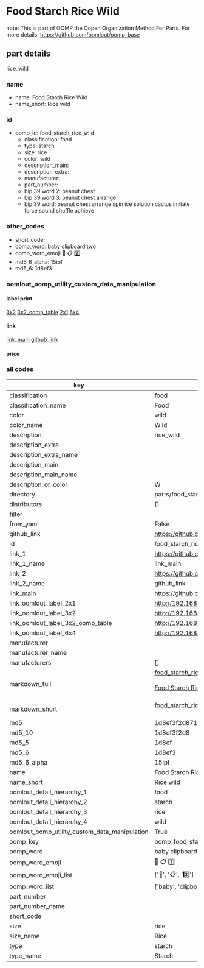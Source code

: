 # Food Starch Rice Wild  

note: This is part of OOMP the Oopen Organization Method For Parts. For more details: https://github.com/oomlout/oomp_base

##  part details



rice_wild

### name
* name: Food Starch Rice Wild
* name_short: Rice wild
### id
* oomp_id: food_starch_rice_wild
  * classification: food
  * type: starch
  * size: rice
  * color: wild
  * description_main: 
  * description_extra: 
  * manufacturer: 
  * part_number: 
  * bip 39 word 2: peanut chest
  * bip 39 word 3: peanut chest arrange
  * bip 39 word: peanut chest arrange spin ice solution cactus imitate force sound shuffle achieve

### other_codes
* short_code: 
* oomp_word: baby clipboard two
* oomp_word_emoji :baby: :clipboard: :two:
* md5_6_alpha: 15ipf
* md5_6: 1d8ef3






### oomlout_oomp_utility_custom_data_manipulation
#### label print
[3x2](http://192.168.1.245:1112/?label=oomp%2015ipf)
[3x2_oomp_table](http://192.168.1.107:1112/?label=oomp%2015ipf)
[2x1](http://192.168.1.242:1112/?label=oomp%2015ipf)
[6x4](http://192.168.1.55:1112/?label=oomp%2015ipf)    

#### link

[link_main](https://github.com/oomlout/oomlout_oomp_current_version_messy/tree/main/parts/food_starch_rice_wild) [github_link](https://github.com/oomlout/oomlout_oomp_part_src/tree/main/parts/food_starch_rice_wild)                             

#### price







### all codes 
| key | value |  
| --- | --- |  
| classification | food |  
| classification_name | Food |  
| color | wild |  
| color_name | Wild |  
| description | rice_wild |  
| description_extra |  |  
| description_extra_name |  |  
| description_main |  |  
| description_main_name |  |  
| description_or_color | W  |  
| directory | parts/food_starch_rice_wild |  
| distributors | [] |  
| filter |  |  
| from_yaml | False |  
| github_link | https://github.com/oomlout/oomlout_oomp_part_src/tree/main/parts/food_starch_rice_wild |  
| id | food_starch_rice_wild |  
| link_1 | https://github.com/oomlout/oomlout_oomp_current_version_messy/tree/main/parts/food_starch_rice_wild |  
| link_1_name | link_main |  
| link_2 | https://github.com/oomlout/oomlout_oomp_part_src/tree/main/parts/food_starch_rice_wild |  
| link_2_name | github_link |  
| link_main | https://github.com/oomlout/oomlout_oomp_current_version_messy/tree/main/parts/food_starch_rice_wild |  
| link_oomlout_label_2x1 | http://192.168.1.242:1112/?label=oomp%2015ipf |  
| link_oomlout_label_3x2 | http://192.168.1.245:1112/?label=oomp%2015ipf |  
| link_oomlout_label_3x2_oomp_table | http://192.168.1.107:1112/?label=oomp%2015ipf |  
| link_oomlout_label_6x4 | http://192.168.1.55:1112/?label=oomp%2015ipf |  
| manufacturer |  |  
| manufacturer_name |  |  
| manufacturers | [] |  
| markdown_full | [food_starch_rice_wild](https://github.com/oomlout/oomlout_oomp_current_version_messy/tree/main/parts/food_starch_rice_wild)<br>[](https://github.com/oomlout/oomlout_oomp_current_version_messy/tree/main/parts/food_starch_rice_wild)<br>[Food Starch Rice Wild](https://github.com/oomlout/oomlout_oomp_current_version_messy/tree/main/parts/food_starch_rice_wild)<br><br> |  
| markdown_short | [food_starch_rice_wild](https://github.com/oomlout/oomlout_oomp_current_version_messy/tree/main/parts/food_starch_rice_wild)<br><br> |  
| md5 | 1d8ef3f2d87164033b381d1e1889e50f |  
| md5_10 | 1d8ef3f2d8 |  
| md5_5 | 1d8ef |  
| md5_6 | 1d8ef3 |  
| md5_6_alpha | 15ipf |  
| name | Food Starch Rice Wild |  
| name_short | Rice wild |  
| oomlout_detail_hierarchy_1 | food |  
| oomlout_detail_hierarchy_2 | starch |  
| oomlout_detail_hierarchy_3 | rice |  
| oomlout_detail_hierarchy_4 | wild |  
| oomlout_oomp_utility_custom_data_manipulation | True |  
| oomp_key | oomp_food_starch_rice_wild |  
| oomp_word | baby clipboard two |  
| oomp_word_emoji | :baby: :clipboard: :two: |  
| oomp_word_emoji_list | [':baby:', ':clipboard:', ':two:'] |  
| oomp_word_list | ['baby', 'clipboard', 'two'] |  
| part_number |  |  
| part_number_name |  |  
| short_code |  |  
| size | rice |  
| size_name | Rice |  
| type | starch |  
| type_name | Starch |  
